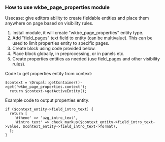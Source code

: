 ### How to use wkbe_page_properties module

Usecase: give editors ability to create fieldable entities and place them anywhere on page based on visibility rules.

1. Install module, it will create "wkbe_page_properties" entity type.
2. Add "field_pages" text field to entity (can be multivalue). This can be used to limit properties entity to specific pages.
3. Create block using code provided below.
4. Place block globally, in preprocessing, or in panels etc.
5. Create properties entities as needed (use field_pages and other visibility rules).

Code to get properties entity from context:

```
$context = \Drupal::getContainer()->get('wkbe_page_properties.context');
  return $context->getActiveEntity();
```
  
Example code to output properties entity:

```
if ($context_entity->field_intro_text) {
  return [
    '#theme' => 'azg_intro_text',
    '#intro_text' => check_markup($context_entity->field_intro_text->value, $context_entity->field_intro_text->format),
  ];
}
```